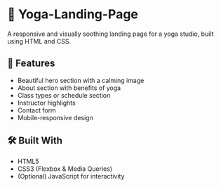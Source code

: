 # 🧘 Yoga-Landing-Page
A responsive and visually soothing landing page for a yoga studio, built using HTML and CSS.

## 🚀 Features

- Beautiful hero section with a calming image
- About section with benefits of yoga
- Class types or schedule section
- Instructor highlights
- Contact form
- Mobile-responsive design

## 🛠️ Built With

- HTML5
- CSS3 (Flexbox & Media Queries)
- (Optional) JavaScript for interactivity
